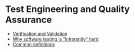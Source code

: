 # Test Engineering and Quality Assurance

* [Verification and Validation](./verification_and_validation.md)
* [Why software testing is "inherently" hard](./inherently_hard.md)
* [Common definitions](./common_definitions.md)
